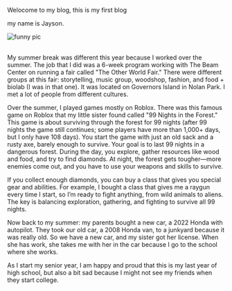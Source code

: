Welocome to my blog, this is my first blog

my name is Jayson.


<img src="/blog/images/pexels-arindam-2213575.jpg" alt="funny pic">
<br>
<br>

My summer break was different this year because I worked over the summer. The job that I did was a 6-week program working with The Beam Center on running a fair called "The Other World Fair." There were different groups at this fair: storytelling, music group, woodshop, fashion, and food + biolab (I was in that one). It was located on Governors Island in Nolan Park. I met a lot of people from different cultures.

Over the summer, I played games mostly on Roblox. There was this famous game on Roblox that my little sister found called "99 Nights in the Forest." This game is about surviving through the forest for 99 nights (after 99 nights the game still continues; some players have more than 1,000+ days, but I only have 108 days). You start the game with just an old sack and a rusty axe, barely enough to survive. Your goal is to last 99 nights in a dangerous forest. During the day, you explore, gather resources like wood and food, and try to find diamonds. At night, the forest gets tougher—more enemies come out, and you have to use your weapons and skills to survive.

If you collect enough diamonds, you can buy a class that gives you special gear and abilities. For example, I bought a class that gives me a raygun every time I start, so I’m ready to fight anything, from wild animals to aliens. The key is balancing exploration, gathering, and fighting to survive all 99 nights.

Now back to my summer: my parents bought a new car, a 2022 Honda with autopilot. They took our old car, a 2008 Honda van, to a junkyard because it was really old. So we have a new car, and my sister got her license. When she has work, she takes me with her in the car because I go to the school where she works.

As I start my senior year, I am happy and proud that this is my last year of high school, but also a bit sad because I might not see my friends when they start college.